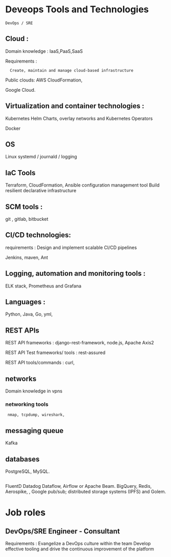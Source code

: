 
# Deveops Tools and Technologies

    DevOps / SRE
    
## Cloud :
Domain knowledge : 
     IaaS,PaaS,SaaS

Requirements : 

      Create, maintain and manage cloud-based infrastructure

Public clouds:
     AWS 
       CloudFormation,

   Google Cloud.
 
 
## Virtualization and container technologies :
  Kubernetes
    Helm Charts, overlay networks and Kubernetes Operators
  
  Docker

## OS
 Linux 
 systemd / journald / logging

## IaC Tools
  
  Terraform, CloudFormation,  Ansible
  configuration management tool
  Build resilient declarative infrastructure 

## SCM tools :
   git , gitlab, bitbucket

## CI/CD technologies:
requirements : Design and implement scalable CI/CD pipelines

Jenkins, maven, Ant

## Logging, automation and monitoring tools :
   ELK stack, Prometheus and Grafana

## Languages : 
Python, Java, Go, yml, 

## REST APIs

REST API frameworks :  django-rest-framework, node.js, Apache Axis2

REST API Test frameworks/ tools : rest-assured

REST API tools/commands :  curl,

## networks
Domain knowledge in vpns

### networking tools
     nmap, tcpdump, wireshark,
     
## messaging queue
  Kafka

## databases
 PostgreSQL, MySQL.

## 
FluentD
Datadog
Dataflow, Airflow or Apache Beam.
BigQuery,
Redis, Aerospike, , Google pub/sub;
distributed storage systems (IPFS) and Golem.

# Job roles

## DevOps/SRE Engineer - Consultant 
  Requirements : 
      Evangelize a DevOps culture within the team
      Develop effective tooling and drive the continuous improvement of the platform
  


